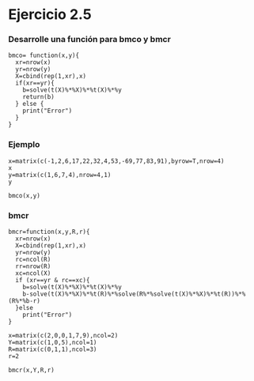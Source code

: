 # Ejercicio 2.5

### Desarrolle una función para bmco y bmcr


    bmco= function(x,y){
      xr=nrow(x)
      yr=nrow(y)
      X=cbind(rep(1,xr),x)
      if(xr==yr){
        b=solve(t(X)%*%X)%*%t(X)%*%y
        return(b)
      } else {
        print("Error")
      }
    }

### Ejemplo

    x=matrix(c(-1,2,6,17,22,32,4,53,-69,77,83,91),byrow=T,nrow=4)
    x
    y=matrix(c(1,6,7,4),nrow=4,1)
    y

    bmco(x,y)

### bmcr

    bmcr=function(x,y,R,r){
      xr=nrow(x)
      X=cbind(rep(1,xr),x)
      yr=nrow(y)
      rc=ncol(R)
      rr=nrow(R)
      xc=ncol(X)
      if (xr==yr & rc==xc){
        b=solve(t(X)%*%X)%*%t(X)%*%y
        b-solve(t(X)%*%X)%*%t(R)%*%solve(R%*%solve(t(X)%*%X)%*%t(R))%*%(R%*%b-r)
      }else
        print("Error")
    }

    x=matrix(c(2,0,0,1,7,9),ncol=2)
    Y=matrix(c(1,0,5),ncol=1)
    R=matrix(c(0,1,1),ncol=3)
    r=2

    bmcr(x,Y,R,r)